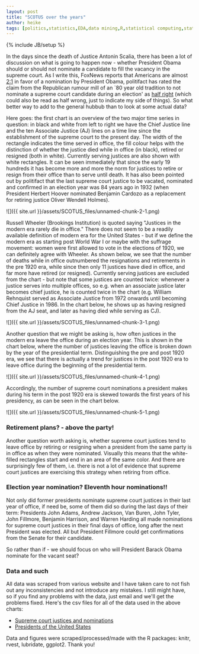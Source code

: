 ```yaml
---
layout: post
title: "SCOTUS over the years"
author: heike
tags: [politics,statistics,EDA,data mining,R,statistical computing,statistical graphics,data wrangling]
---
```

{% include JB/setup %}

In the days since the death of Justice Antonin Scalia, there has been a
lot of discussion on what is going to happen now - whether President
Obama should or should not nominate a candidate to fill the vacancy in
the supreme court. As I write this, FoxNews reports that Americans are
almost
[2:1](http://www.foxnews.com/politics/interactive/2016/02/18/fox-news-poll-national-presidential-race-february-18-2016/)
in favor of a nomination by President Obama, politifact has rated the
claim from the Republican rumour mill of an \`80 year old tradition to
not nominate a supreme court candidate during an election' as [half
right](http://www.politifact.com/truth-o-meter/article/2016/feb/17/misleading-notion-supreme-court-vacancy-hasnt-been/)
(which could also be read as half wrong, just to indicate my side of
things). So what better way to add to the general hubbub than to look at
some actual data?
<p>
Here goes: the first chart is an overview of the two major time series
in question: in black and white from left to right we have the Chief
Justice line and the ten Associate Justice (AJ) lines on a time line
since the establishment of the supreme court to the present day. The
width of the rectangle indicates the time served in office, the fill
colour helps with the distinction of whether the justice died while in
office (in black), retired or resigned (both in white). Currently
serving justices are also shown with white rectangles. It can be seen
immediately that since the early 19 hundreds it has become more and more
the norm for justices to retire or resign from their office than to
serve until death. It has also been pointed out by politifact that the
last supreme court justice to be vacated, nominated and confirmed in an
election year was 84 years ago in 1932 (when President Herbert Hoover
nominated Benjamin Cardozo as a replacement for retiring justice Oliver
Wendell Holmes).

![]({{ site.url }}/assets/SCOTUS_files/unnamed-chunk-2-1.png)

Russell Wheeler (Brookings Institution) is quoted saying "Justices in
the modern era rarely die in office." There does not seem to be a
readily available definition of modern era for the United States - but
if we define the modern era as starting post World War I or maybe with
the suffrage movement: women were first allowed to vote in the elections
of 1920, we can definitely agree with Wheeler. As shown below, we see
that the number of deaths while in office outnumbered the resignations
and retirements in the pre 1920 era, while since then only 11 justices
have died in office, and far more have retired (or resigned). Currently
serving justices are excluded from the chart - but note that some
justices are counted twice: whenever a justice serves into multiple
offices, so e.g. when an associate justice later becomes chief justice,
he is counted twice in the chart (e.g. William Rehnquist served as
Associate Justice from 1972 onwards until becoming Chief Justice in
1986. In the chart below, he shows up as having resigned from the AJ
seat, and later as having died while serving as CJ).

![]({{ site.url }}/assets/SCOTUS_files/unnamed-chunk-3-1.png)

Another question that we might be asking is, how often justices in the
modern era leave the office during an election year. This is shown in
the chart below, where the number of justices leaving the office is
broken down by the year of the presidential term. Distinguishing the pre
and post 1920 era, we see that there is actually a trend for justices in
the post 1920 era to leave office during the beginning of the
presidential term.

![]({{ site.url }}/assets/SCOTUS_files/unnamed-chunk-4-1.png)

Accordingly, the number of supreme court nominations a president makes
during his term in the post 1920 era is skewed towards the first years
of his presidency, as can be seen in the chart below.

![]({{ site.url }}/assets/SCOTUS_files/unnamed-chunk-5-1.png)

### Retirement plans? - above the party!

<!--Another question worth asking is, whether or not supreme court justices tend to leave office by retiring or resigning when a supporting party president is in office.-->
Another question worth asking is, whether supreme court justices tend to
leave office by retiring or resigning when a president from the same
party is in office as when they were nominated. Visually this means that
the white-filled rectangles start and end in an area of the same color.
And there are surprisingly few of them, i.e. there is not a lot of
evidence that supreme court justices are exercising this strategy when
retiring from office.

### Election year nomination? Eleventh hour nominations!!

Not only did former presidents nominate supreme court justices in their
last year of office, if need be, some of them did so during the last
days of their term: Presidents John Adams, Andrew Jackson, Van Buren,
John Tyler, John Fillmore, Benjamin Harrison, and Warren Harding all
made nominations for supreme court justices in their final days of
office, long after the next President was elected. All but President
Fillmore could get confirmations from the Senate for their candidate.

So rather than if - we should focus on who will President Barack Obama
nominate for the vacant seat?

### Data and such

All data was scraped from various website and I have taken care to not
fish out any inconsistencies and not introduce any mistakes. I still
might have, so if you find any problems with the data, just email and
we'll get the problems fixed. Here's the csv files for all of the data
used in the above charts:

-   [Supreme court justices and
    nominations](assets/SCOTUS_files/justices-nominations.csv)
-   [Presidents of the United
    States](assets/SCOTUS_files/presidents.csv)

Data and figures were scraped/processed/made with the R packages: knitr,
rvest, lubridate, ggplot2. Thank you!
